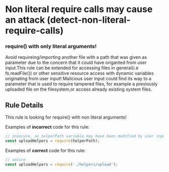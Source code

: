 # Non literal require calls may cause an attack (detect-non-literal-require-calls)
### require() with only literal arguments!
Avoid requireing/importing another file with a path that was given as parameter due to the concern that it could have origanted from user input.This rule can be extended for accessing files in general(i.e fs.readFile()) or other sensitive resource access with dynamic variables originating from user input!
Malicious user input could find its way to a parameter that is used to require tampered files, for example a previously uploaded file on the filesystem,or access already existing system files.


## Rule Details
This rule is looking for require() with non literal arguments!

Examples of **incorrect** code for this rule:

```js
// insecure, as helperPath variable may have been modified by user input
const uploadHelpers = require(helperPath);
```

Examples of **correct** code for this rule:

```js
// secure
const uploadHelpers = require('./helpers/upload');
```
